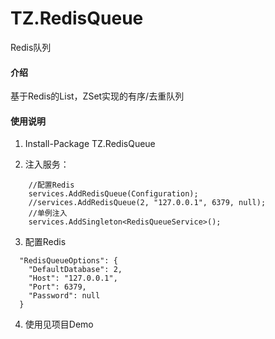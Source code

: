 # TZ.RedisQueue

Redis队列

#### 介绍
基于Redis的List，ZSet实现的有序/去重队列


#### 使用说明

1. Install-Package TZ.RedisQueue

2. 注入服务：
```    
    //配置Redis
    services.AddRedisQueue(Configuration);
    //services.AddRedisQueue(2, "127.0.0.1", 6379, null);
    //单例注入
    services.AddSingleton<RedisQueueService>();
```

3. 配置Redis
```
  "RedisQueueOptions": {
    "DefaultDatabase": 2,
    "Host": "127.0.0.1",
    "Port": 6379,
    "Password": null
  }
```

4. 使用见项目Demo
